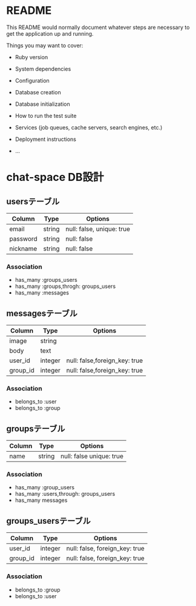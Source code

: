 # README

This README would normally document whatever steps are necessary to get the
application up and running.

Things you may want to cover:

* Ruby version

* System dependencies

* Configuration

* Database creation

* Database initialization

* How to run the test suite

* Services (job queues, cache servers, search engines, etc.)

* Deployment instructions

* ...


# chat-space DB設計
## usersテーブル

|Column|Type|Options|
|------|----|-------|
|email|string|null: false, unique: true|
|password|string|null: false|
|nickname|string|null: false|
### Association
- has_many :groups_users
- has_many :groups,throgh: groups_users
- has_many :messages

## messagesテーブル
|Column|Type|Options|
|------|----|-------|
|image|string|
|body|text|
|user_id|integer|null: false,foreign_key: true|
|group_id|integer|null: false,foreign_key: true|
### Association
- belongs_to :user
- belongs_to :group

## groupsテーブル
|Column|Type|Options|
|------|----|-------|
|name|string|null: false unique: true|
### Association
- has_many :group_users
- has_many :users,through: groups_users
- has_many messages

## groups_usersテーブル
|Column|Type|Options|
|------|----|-------|
|user_id|integer|null: false, foreign_key: true|
|group_id|integer|null: false, foreign_key: true|
### Association
- belongs_to :group
- belongs_to :user